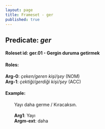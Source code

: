 ```yaml
---
layout: page
title: Frameset - ger
published: true
---
```

<h2>Predicate: <i>ger</i></h2>
<h4>Roleset id: ger.01 - Gergin duruma getirmek<br>
<h4>Roles:</h4>
<b>Arg-0</b>: <i>çeken/geren kişi/şey</i>  (NOM) <br>
<b>Arg-1</b>: <i>çektiği/gerdiği kişi/şey</i>  (ACC) <br>
<h4>Example:</h4>
&emsp;&emsp;Yayı daha germe / Kıracaksın.<br><br>
&emsp;&emsp;<b>Arg1</b>:  Yayı<br>
&emsp;&emsp;<b>Argm-ext</b>:  daha<br>

